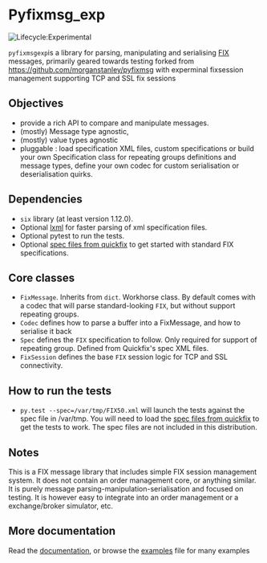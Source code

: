 Pyfixmsg_exp
========

![Lifecycle:Experimental](https://img.shields.io/badge/Lifecycle-Experimental-339999)

``pyfixmsgexp``is a library for parsing, manipulating and serialising [FIX](http://www.fixtradingcommunity.org)
messages, primarily geared towards testing forked from https://github.com/morganstanley/pyfixmsg with experminal fixsession management supporting TCP and SSL fix sessions

Objectives
-----------
 * provide a rich API to compare and manipulate messages. 
 * (mostly) Message type agnostic,
 * (mostly) value types agnostic
 * pluggable : load specification XML files, custom specifications or build your own Specification class for repeating
 groups definitions and message types, define your own codec for custom serialisation or deserialisation quirks.


Dependencies
------------
 * ``six`` library (at least version 1.12.0).
 * Optional [lxml](http://lxml.de) for faster parsing of xml specification files.
 * Optional pytest to run the tests.
 * Optional [spec files from quickfix](https://github.com/quickfix/quickfix/tree/master/spec) to get started with 
 standard FIX specifications.
 
 
Core classes
------------
 * `FixMessage`. Inherits from ``dict``. Workhorse class. By default comes with a codec that will parse standard-looking
 ``FIX``, but without support repeating groups.
 * `Codec` defines how to parse a buffer into a FixMessage, and how to serialise it back
 * `Spec` defines the ``FIX`` specification to follow. Only required for support of repeating group. Defined from 
 Quickfix's spec XML files.
 * `FixSession` defines the base ``FIX`` session logic for TCP and SSL connectivity.
 

How to run the tests
--------------------
 * ``py.test --spec=/var/tmp/FIX50.xml`` will launch the tests against the spec file in /var/tmp. You will need to load
 the [spec files from quickfix](https://github.com/quickfix/quickfix/tree/master/spec) to get the tests to work. 
 The spec files are not included in this distribution.


Notes
-----
This is  a FIX message library that includes simple  FIX session management system.  It does not contain an order management 
core, or anything similar. It is purely message parsing-manipulation-serialisation and focused on testing. It is however easy to integrate
into an order management or a exchange/broker simulator, etc.


More documentation
------------------
Read the [documentation](http://pyfixmsg.readthedocs.io/), or browse the [examples](examples/pyfixmsg_example.py) file for 
many examples

 
